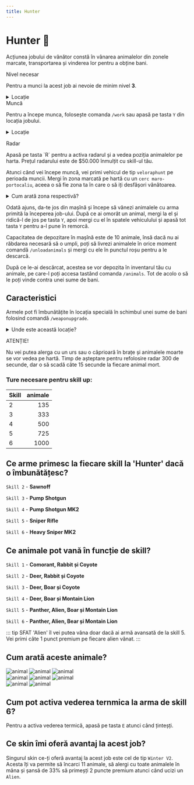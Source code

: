 ```yaml
---
title: Hunter
---
```



# Hunter 🐻
Acțiunea jobului de vânător constă în vânarea animalelor din zonele marcate, transportarea și vinderea lor pentru a obține bani.

<div class="warning-container">
    <p class="title">Nivel necesar</p>
    <p class="description">Pentru a munci la acest job ai nevoie de minim nivel <strong>3</strong>.</p>
</div>

<details class="details custom-block">
    <summary>Locație</summary>
    <p>![Locatie](https://i.imgur.com/2kYj4yH.png "Locație")
    </p>
</details
    
## Muncă
Pentru a începe munca, folosește comanda `/work` sau apasă pe tasta `Y` din locația jobului.

<details class="details custom-block">
    <summary>Locație</summary>
    <p>![Locatie](https://i.imgur.com/Rj6hGUR.png "Locație")</p>
</details>

<div class="tip-container">
    <p class="title">Radar</p>
    <p class="description">Apasă pe tasta `R` pentru a activa radarul și a vedea poziția animalelor pe harta. Prețul radarului este de $50.000 înmulțit cu skill-ul tău.</p>
</div>

Atunci când vei începe muncă, vei primi  vehicul de tip `veloraphunt` pe perioada muncii. Mergi în zona marcată pe hartă cu un `cerc maro-portocaliu`, aceea o să fie zona ta în care o să iți desfășori vânătoarea.

<details class="details custom-block">
    <summary>Cum arată zona respectivă?</summary>
    <p>![Locatie](https://i.imgur.com/QO3xis0.png "Locație")</p>
</details>


Odată ajuns, da-te jos din mașînă și începe să vânezi animalele cu arma primită la începerea job-ului. După ce ai omorât un animal, mergi la el și ridică-l de jos pe tasta `Y`, apoi mergi cu el în spatele vehiculului și apasă tot tasta `Y` pentru a-l pune în remorcă.

Capacitatea de depozitare în mașînă este de 10 animale, însă dacă nu ai răbdarea necesară să o umpli, poți să livrezi animalele în orice moment comandă `/unloadanimals` și mergi cu ele în punctul roșu pentru a le descarcă.

După ce le-ai descărcat, acestea se vor depozita în inventarul tău cu animale, pe care-l poți accesa tastând comanda `/animals`. Tot de acolo o să le poți vinde contra unei sume de bani.

## Caracteristici
Armele pot fi îmbunătățite în locația specială în schimbul unei sume de bani folosind comandă `/weaponupgrade`.

<details class="details custom-block">
    <summary>Unde este această locație?</summary>
    <p>![Locatie](https://i.imgur.com/Rj6hGUR.png "Locație")</p>
</details>

<div class="danger-container">
    <p class="title">ATENȚIE!</p>
    <p class="description">
        Nu vei putea alerga cu un urs sau o căprioară în brațe și animalele moarte se vor vedea pe hartă. 
        Timp de așteptare pentru refolosire radar 300 de secunde, dar o să scadă câte 15 secunde la fiecare animal mort.
    </p>
</div>

### Ture necesare pentru skill up:

| Skill         |  animale   |
| ------------- | ----: |
| 2             | 135|
| 3             | 333|
| 4             | 500|
| 5             | 725|
| 6             | 1000|

## Ce arme primesc la fiecare skill la 'Hunter' dacă o îmbunătățesc?

`Skill 2` - **Sawnoff**

`Skill 3` - **Pump Shotgun**

`Skill 4` - **Pump Shotgun MK2**

`Skill 5` - **Sniper Rifle**

`Skill 6` - **Heavy Sniper MK2**

## Ce animale pot vană în funcție de skill?

`Skill 1` - **Comorant, Rabbit și Coyote**

`Skill 2` - **Deer, Rabbit și Coyote**

`Skill 3` - **Deer, Boar și Coyote**

`Skill 4` - **Deer, Boar și Montain Lion**

`Skill 5` - **Panther, Alien, Boar și Montain Lion**

`Skill 6` - **Panther, Alien, Bear și Montain Lion**

::: tip SFAT
'Alien' îl vei putea vâna doar dacă ai armă avansată de la skill 5. Vei primi câte 1 punct premium pe fiecare alien vânat.
:::
## Cum arată aceste animale?

![animal](https://i.imgur.com/Dg1G4J9.png)  ![animal](https://i.imgur.com/f4Hy9P8.png) ![animal](https://i.imgur.com/B0id3d6.png) <br>
![animal](https://i.imgur.com/w9SuG8Z.png) ![animal](https://i.imgur.com/nX6R2YQ.png)  ![animal](https://i.imgur.com/zAkIDKi.png) <br>
![animal](https://i.imgur.com/ggEdOak.png)  ![animal](https://i.imgur.com/XmXMXM9.png)

## Cum pot activa vederea ternmica la arma de skill 6?

Pentru a activa vederea termică, apasă pe tasta `E` atunci când ținteșți.

## Ce skin îmi oferă avantaj la acest job?

Singurul skin ce-ți oferă avantaj la acest job este cel de tip `Winter V2`. Acesta îți va permite să încarci 11 animale, să alergi cu toate animalele în mâna și șansă de 33% să primeșți 2 puncte premium atunci când ucizi un `Alien`.
